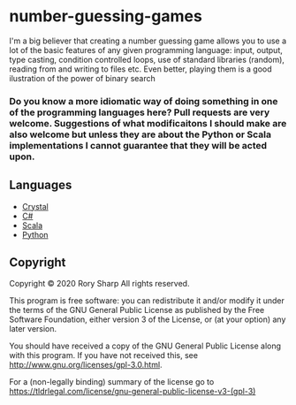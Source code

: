 # number-guessing-games
I'm a big believer that creating a number guessing game allows you to use a lot of the basic features of any given programming language: input, output, type casting, condition controlled loops, use of standard libraries (random), reading from and writing to files etc. Even better, playing them is a good ilustration of the power of binary search

### Do you know a more idiomatic way of doing something in one of the programming languages here? Pull requests are very welcome. Suggestions of what modificaitons I should make are also welcome but unless they are about the Python or Scala implementations I cannot guarantee that they will be acted upon.

## Languages
* [Crystal](game.cr)
* [C#](game.cs)
* [Scala](game.scala)
* [Python](game.py)

## Copyright
Copyright © 2020  Rory Sharp All rights reserved.

This program is free software: you can redistribute it and/or modify
it under the terms of the GNU General Public License as published by
the Free Software Foundation, either version 3 of the License, or
(at your option) any later version.

You should have received a copy of the GNU General Public License
along with this program.  If you have not received this, see <http://www.gnu.org/licenses/gpl-3.0.html>.

For a (non-legally binding) summary of the license go to https://tldrlegal.com/license/gnu-general-public-license-v3-(gpl-3)

